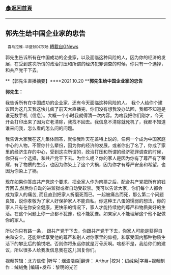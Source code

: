 ###  [:house:返回首頁](https://github.com/ourhimalayas/txt)
---


## 郭先生给中国企业家的忠告
` 喜马拉雅-华盛顿DC农场` [轉載自GNews](https://gnews.org/zh-hans/1613605/)

郭先生告诉所有在中国成功的企业家，以及面临这种风险的人，因为你的经济的发展，在受到这次所谓的政治打压和所谓的经济犯罪调查的时候，你只有一个选择，和共产党干下去。

**【郭先生直播摘要】****2021.10.20 ****郭先生给中国企业家的忠告**

**郭先生：**

我告诉所有在中国成功的企业家，还有今天面临这种风险的人。 我个人给你个建议因为这几天我这快儿疯了前天大直播完，你们没有想我没办法回，我都不知道是谁无数手机（信息）。大概一个小时我就得清一次内容。为啥我把你们刚才，今天开会打印出来了因为它老清除，我找不回去。我信息不清除就死机了，我都不知道谁来问我，怎么看的怎么问的问题。

我告诉大家我在这儿集体回答，就像我昨天在盖特上说的，任何一个成为中国家庭中心的人物，不管你什么辈份，因为你的经济的发展，或者你出了名了，你成了家里的经济生存的中心，受到这次所谓的，政治打压和所谓的经济犯罪调查的时候，你只有一个选择，和共产党干下去。为什么呢？你的家人是因为你有了尊严有了荣耀，有了物质的生活，也因为你染上了这个大祸，因为你才有尊严安全和希望，也因为你染上了祸。

现在如果你答应共产党这个要求，把全家人作为肉票之后，配合共产党把所有的钱弄回去,然后你自动的进监狱或者自动受软禁。我可以告诉大家，你们每个人都会成为家人的痛苦, 而且直到把家人折磨死而已。一起被痛苦而死，那么第二个问题良知，说你孝敬为了家人好保护家人不能自私。你这种王八蛋的懦弱的想法，你的家人只有在你安全健康，更快乐的情况下，家人才能持续他的尊严和物质美好的生活。在这个问题上你一点都不犹豫，也不能犹豫。如果家人不能理解这个他不配做你的家人。

所以你只有路一条， 跟共产党干下去，你跟共产党干下去，你家人可能是获得自由和安全。还能继续享受他的尊严和别人对你家里的仰视，和享受国内那种物质生活下的攀比后的愉悦吧。否则你将永远你就是万骨灰啊。啥都不是，我给你们的建议，所以很多人给我发信息我在这儿回复你们。

视频剪辑：北方信使 |听写：烟波浩淼|翻译： Arthur |校对：绒绒兔|字幕+视频制作：绒绒兔 |编辑+发布：黎明的光芒
